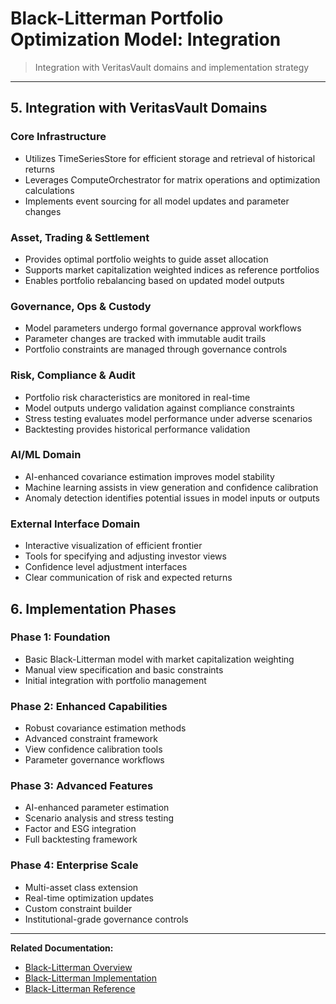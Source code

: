 # Black-Litterman Portfolio Optimization Model: Integration

> Integration with VeritasVault domains and implementation strategy

---

## 5. Integration with VeritasVault Domains

### Core Infrastructure

* Utilizes TimeSeriesStore for efficient storage and retrieval of historical returns
* Leverages ComputeOrchestrator for matrix operations and optimization calculations
* Implements event sourcing for all model updates and parameter changes

### Asset, Trading & Settlement

* Provides optimal portfolio weights to guide asset allocation
* Supports market capitalization weighted indices as reference portfolios
* Enables portfolio rebalancing based on updated model outputs

### Governance, Ops & Custody

* Model parameters undergo formal governance approval workflows
* Parameter changes are tracked with immutable audit trails
* Portfolio constraints are managed through governance controls

### Risk, Compliance & Audit

* Portfolio risk characteristics are monitored in real-time
* Model outputs undergo validation against compliance constraints
* Stress testing evaluates model performance under adverse scenarios
* Backtesting provides historical performance validation

### AI/ML Domain

* AI-enhanced covariance estimation improves model stability
* Machine learning assists in view generation and confidence calibration
* Anomaly detection identifies potential issues in model inputs or outputs

### External Interface Domain

* Interactive visualization of efficient frontier
* Tools for specifying and adjusting investor views
* Confidence level adjustment interfaces
* Clear communication of risk and expected returns

## 6. Implementation Phases

### Phase 1: Foundation

* Basic Black-Litterman model with market capitalization weighting
* Manual view specification and basic constraints
* Initial integration with portfolio management

### Phase 2: Enhanced Capabilities

* Robust covariance estimation methods
* Advanced constraint framework
* View confidence calibration tools
* Parameter governance workflows

### Phase 3: Advanced Features

* AI-enhanced parameter estimation
* Scenario analysis and stress testing
* Factor and ESG integration
* Full backtesting framework

### Phase 4: Enterprise Scale

* Multi-asset class extension
* Real-time optimization updates
* Custom constraint builder
* Institutional-grade governance controls

---

**Related Documentation:**
* [Black-Litterman Overview](./BlackLitterman-Overview.md)
* [Black-Litterman Implementation](./BlackLitterman-Implementation.md)
* [Black-Litterman Reference](./BlackLitterman-Reference.md)
